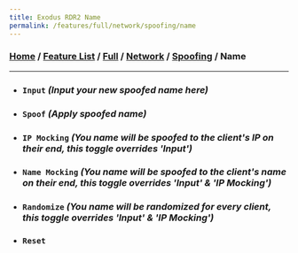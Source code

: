 ```yaml
---
title: Exodus RDR2 Name
permalink: /features/full/network/spoofing/name
---
```

### [Home](/) / [Feature List](/features) / [Full](/features/full) / [Network](/features/full/network) / [Spoofing](/features/full/network/spoofing) / Name
---
- ### `Input` *(Input your new spoofed name here)*
- ### `Spoof` *(Apply spoofed name)*
- ### `IP Mocking` *(You name will be spoofed to the client's IP on their end, this toggle overrides 'Input')*
- ### `Name Mocking` *(You name will be spoofed to the client's name on their end, this toggle overrides 'Input' & 'IP Mocking')*
- ### `Randomize` *(You name will be randomized for every client, this toggle overrides 'Input' & 'IP Mocking')*
- ### `Reset`
